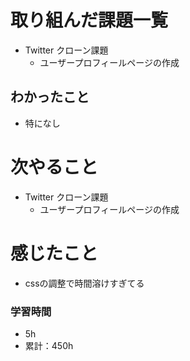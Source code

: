 # 取り組んだ課題一覧

- Twitter クローン課題 
    - ユーザープロフィールページの作成

## わかったこと

- 特になし


# 次やること

- Twitter クローン課題 
    - ユーザープロフィールページの作成


# 感じたこと

- cssの調整で時間溶けすぎてる

### 学習時間

- 5h
- 累計：450h
